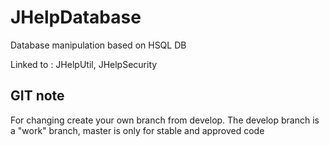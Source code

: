 JHelpDatabase
=============

Database manipulation based on HSQL DB

Linked to : JHelpUtil, JHelpSecurity

GIT note
--------

For changing create your own branch from develop. The develop branch is a "work" branch, master is only for stable and approved code
